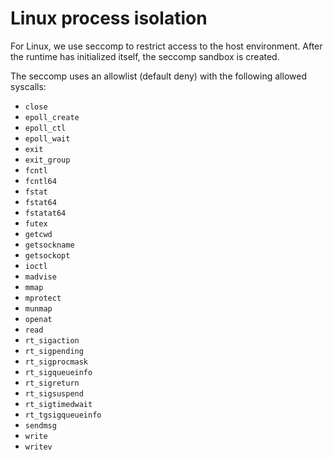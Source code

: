 # Linux process isolation

For Linux, we use seccomp to restrict access to the host environment. After the runtime has initialized itself, the seccomp sandbox is created.

The seccomp uses an allowlist (default deny) with the following allowed syscalls:

- `close`
- `epoll_create`
- `epoll_ctl`
- `epoll_wait`
- `exit`
- `exit_group`
- `fcntl`
- `fcntl64`
- `fstat`
- `fstat64`
- `fstatat64`
- `futex`
- `getcwd`
- `getsockname`
- `getsockopt`
- `ioctl`
- `madvise`
- `mmap`
- `mprotect`
- `munmap`
- `openat`
- `read`
- `rt_sigaction`
- `rt_sigpending`
- `rt_sigprocmask`
- `rt_sigqueueinfo`
- `rt_sigreturn`
- `rt_sigsuspend`
- `rt_sigtimedwait`
- `rt_tgsigqueueinfo`
- `sendmsg`
- `write`
- `writev`